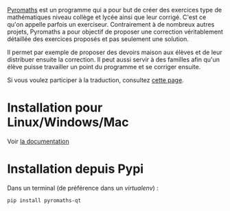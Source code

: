 [Pyromaths](http://pyromaths.org/) est un programme qui a pour but de créer des exercices type de mathématiques niveau collège et lycée ainsi que leur corrigé. C'est ce qu'on appelle parfois un exerciseur. Contrairement à de nombreux autres projets, Pyromaths a pour objectif de proposer une correction véritablement détaillée des exercices proposés et pas seulement une solution.

Il permet par exemple de proposer des devoirs maison aux élèves et de leur distribuer ensuite la correction. Il peut aussi servir à des familles afin qu'un élève puisse travailler un point du programme et se corriger ensuite.

Si vous voulez participer à la traduction, consultez [cette page](https://framagit.org/pyromaths/pyromaths-qt/blob/develop/pyromaths/data/locale/TRADUIRE.md).

# Installation pour Linux/Windows/Mac

Voir [la documentation](https://www.pyromaths.org/installer/)

# Installation depuis Pypi

Dans un terminal (de préférence dans un *virtualenv*) :

    pip install pyromaths-qt
